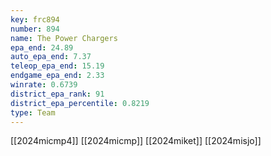 ```yaml
---
key: frc894
number: 894
name: The Power Chargers
epa_end: 24.89
auto_epa_end: 7.37
teleop_epa_end: 15.19
endgame_epa_end: 2.33
winrate: 0.6739
district_epa_rank: 91
district_epa_percentile: 0.8219
type: Team
---
```

[[2024micmp4]]
[[2024micmp]]
[[2024miket]]
[[2024misjo]]
